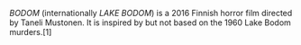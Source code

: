 _BODOM_ (internationally _LAKE BODOM_) is a 2016 Finnish horror film directed by Taneli Mustonen. It is inspired by but not based on the 1960 Lake Bodom murders.[1]
